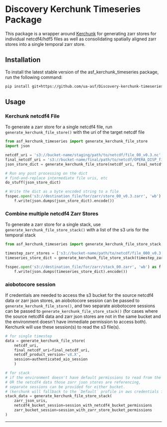 # Discovery Kerchunk Timeseries Package

This package is a wrapper around [Kerchunk](https://github.com/fsspec/kerchunk) for generating
zarr stores for individual netcdf4/hdf5 files as well as consolidating spatially aligned zarr stores
into a single temporal zarr store.

## Installation

To install the latest stable version of the asf_kerchunk_timeseries package, run the following command:

``` bash
pip install git+https://github.com/ua-asf/Discovery-kerchunk-timeseries@stable
```

## Usage
### Kerchunk netcdf4 File

To generate a zarr store for a single netcdf4 file, run `generate_kerchunk_file_store()` with the uri of the target netcdf file

``` python
from asf_kerchunk_timeseries import generate_kerchunk_file_store
import json

netcdf_uri = 's3://bucket-name/staging/path/to/netcdf/file_00_v0.3.nc'
final_netcdf_uri = 's3://bucket-name/final/path/to/netcdf/OPERA_DISP_file_00_v0.3.nc'
json_store_dict = generate_kerchunk_file_store(netcdf_uri, final_netcdf_uri=final_netcdf_uri, netcdf_product_version='v0.3')

# Run any post processing on the dict
# find-and-replace intermediate file uris, etc
do_stuff(json_store_dict)

# Write the dict as a byte encoded string to a file
fsspec.open('s3://destination_file/for/zarr/store_00_v0.3.zarr', 'wb') as f:
    f.write(json.dumps(json_store_dict).encode())
```

### Combine multiple netcdf4 Zarr Stores

To generate a zarr store for a single stack, use `generate_kerchunk_file_store_stack()`
with a list of the s3 uris for the temporal stack

``` python
from asf_kerchunk_timeseries import generate_kerchunk_file_store_stack

timestep_zarr_stores = ['s3://bucket-name/path/to/netcdf/file_000_v0.3.zarr', ..., 's3://bucket-name/path/to/netcdf/file_400_v0.3.zarr']
timeseries_store_dict = generate_kerchunk_file_store_stack(timestep_zarr_stores)

fsspec.open('s3://destination_file/for/zarr/stack_00.zarr', 'wb') as f:
    f.write(json.dumps(timeseries_store_dict).encode())
```

### aiobotocore session
If credentials are needed to access the s3 bucket for the source netcdf4 data or zarr json stores, an aiobotocore session can be passed to `generate_kerchunk_file_store()`, and two separate aiobotocore sessions can be passed to `generate_kerchunk_file_store_stack()` (for cases where the source netcdf4 data and  zarr json stores are not in the same bucket and the environment doesn't have immediate permission to access both). Kerchunk will use these session(s) to read the s3 file(s).

``` python
# for single timestep
data = generate_kerchunk_file_store(
    netcdf_uri, 
    final_netcdf_uri=final_netcdf_uri, 
    netcdf_product_version='vX.X', 
    session=authenticated_aio_session
    )

# for stack
# if the environment doesn't have default permissions to read from the provided zarr uris,
# OR the netcdf4 data those zarr json stores are referencing,
# separate sessions can be provided for either bucket.
# (kerchunk will fallback to the `Default` profile in aws credentials file, then the current system if that doesn't exist)
stack_data = generate_kerchunk_file_store_stack(
    zarr_json_uris,
    netcdf4_bucket_session=session_with_netcdf4_bucket_permissions 
    zarr_bucket_session=session_with_zarr_store_bucket_permissions
)
```
--------